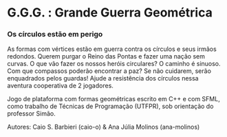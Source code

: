 # G.G.G. : Grande Guerra Geométrica
### Os círculos estão em perigo

As formas com vértices estão em guerra contra os círculos e seus irmãos redondos. Querem purgar o Reino das Pontas e fazer uma nação sem curvas. O que vão fazer os nossos heróis circulares? O caminho é sinuoso. Com que compassos poderão encontrar a paz? Se não cuidarem, serão enquadrados pelos guardas! Ajude a resistência dos círculos nessa aventura cooperativa de 2 jogadores. 

Jogo de plataforma com formas geométricas escrito em C++ e com SFML, como trabalho de Técnicas de Programação (UTFPR), sob orientação do professor Simão.

Autores: Caio S. Barbieri (caio-o) & Ana Júlia Molinos (ana-molinos)
